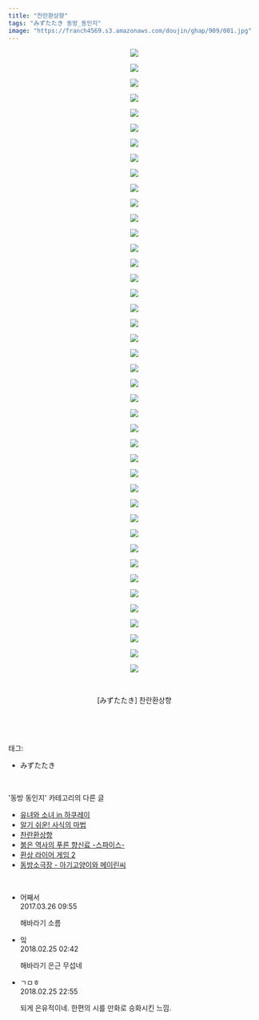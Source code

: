 ```yaml
---
title: "찬란환상향"
tags: "みずたたき 동방_동인지"
image: "https://franch4569.s3.amazonaws.com/doujin/ghap/909/001.jpg"
---
```

<div class="article">
<p style="text-align: center; clear: none; float: none;"><img src="{{ site.imgserver2 }}/ghap/909/001.jpg"/></p>
<p style="text-align: center; clear: none; float: none;"><img src="{{ site.imgserver2 }}/ghap/909/002.jpg"/></p>
<p style="text-align: center; clear: none; float: none;"><img src="{{ site.imgserver2 }}/ghap/909/003.jpg"/></p>
<p style="text-align: center; clear: none; float: none;"><img src="{{ site.imgserver2 }}/ghap/909/004.jpg"/></p>
<p style="text-align: center; clear: none; float: none;"><img src="{{ site.imgserver2 }}/ghap/909/005.jpg"/></p>
<p style="text-align: center; clear: none; float: none;"><img src="{{ site.imgserver2 }}/ghap/909/006.jpg"/></p>
<p style="text-align: center; clear: none; float: none;"><img src="{{ site.imgserver2 }}/ghap/909/007.jpg"/></p>
<p style="text-align: center; clear: none; float: none;"><img src="{{ site.imgserver2 }}/ghap/909/008.jpg"/></p>
<p style="text-align: center; clear: none; float: none;"><img src="{{ site.imgserver2 }}/ghap/909/009.jpg"/></p>
<p style="text-align: center; clear: none; float: none;"><img src="{{ site.imgserver2 }}/ghap/909/010.jpg"/></p>
<p style="text-align: center; clear: none; float: none;"><img src="{{ site.imgserver2 }}/ghap/909/011.jpg"/></p>
<p style="text-align: center; clear: none; float: none;"><img src="{{ site.imgserver2 }}/ghap/909/012.jpg"/></p>
<p style="text-align: center; clear: none; float: none;"><img src="{{ site.imgserver2 }}/ghap/909/013.jpg"/></p>
<p style="text-align: center; clear: none; float: none;"><img src="{{ site.imgserver2 }}/ghap/909/014.jpg"/></p>
<p style="text-align: center; clear: none; float: none;"><img src="{{ site.imgserver2 }}/ghap/909/015.jpg"/></p>
<p style="text-align: center; clear: none; float: none;"><img src="{{ site.imgserver2 }}/ghap/909/016.jpg"/></p>
<p style="text-align: center; clear: none; float: none;"><img src="{{ site.imgserver2 }}/ghap/909/017.jpg"/></p>
<p style="text-align: center; clear: none; float: none;"><img src="{{ site.imgserver2 }}/ghap/909/018.jpg"/></p>
<p style="text-align: center; clear: none; float: none;"><img src="{{ site.imgserver2 }}/ghap/909/019.jpg"/></p>
<p style="text-align: center; clear: none; float: none;"><img src="{{ site.imgserver2 }}/ghap/909/020.jpg"/></p>
<p style="text-align: center; clear: none; float: none;"><img src="{{ site.imgserver2 }}/ghap/909/021.jpg"/></p>
<p style="text-align: center; clear: none; float: none;"><img src="{{ site.imgserver2 }}/ghap/909/022.jpg"/></p>
<p style="text-align: center; clear: none; float: none;"><img src="{{ site.imgserver2 }}/ghap/909/023.jpg"/></p>
<p style="text-align: center; clear: none; float: none;"><img src="{{ site.imgserver2 }}/ghap/909/024.jpg"/></p>
<p style="text-align: center; clear: none; float: none;"><img src="{{ site.imgserver2 }}/ghap/909/025.jpg"/></p>
<p style="text-align: center; clear: none; float: none;"><img src="{{ site.imgserver2 }}/ghap/909/026.jpg"/></p>
<p style="text-align: center; clear: none; float: none;"><img src="{{ site.imgserver2 }}/ghap/909/027.jpg"/></p>
<p style="text-align: center; clear: none; float: none;"><img src="{{ site.imgserver2 }}/ghap/909/028.jpg"/></p>
<p style="text-align: center; clear: none; float: none;"><img src="{{ site.imgserver2 }}/ghap/909/029.jpg"/></p>
<p style="text-align: center; clear: none; float: none;"><img src="{{ site.imgserver2 }}/ghap/909/030.jpg"/></p>
<p style="text-align: center; clear: none; float: none;"><img src="{{ site.imgserver2 }}/ghap/909/031.jpg"/></p>
<p style="text-align: center; clear: none; float: none;"><img src="{{ site.imgserver2 }}/ghap/909/032.jpg"/></p>
<p style="text-align: center; clear: none; float: none;"><img src="{{ site.imgserver2 }}/ghap/909/033.jpg"/></p>
<p style="text-align: center; clear: none; float: none;"><img src="{{ site.imgserver2 }}/ghap/909/034.jpg"/></p>
<p style="text-align: center; clear: none; float: none;"><img src="{{ site.imgserver2 }}/ghap/909/035.jpg"/></p>
<p style="text-align: center; clear: none; float: none;"><img src="{{ site.imgserver2 }}/ghap/909/036.jpg"/></p>
<p style="text-align: center; clear: none; float: none;"><img src="{{ site.imgserver2 }}/ghap/909/037.jpg"/></p>
<p style="text-align: center; clear: none; float: none;"><img src="{{ site.imgserver2 }}/ghap/909/038.jpg"/></p>
<p style="text-align: center; clear: none; float: none;"><img src="{{ site.imgserver2 }}/ghap/909/039.jpg"/></p>
<p style="text-align: center; clear: none; float: none;"><img src="{{ site.imgserver2 }}/ghap/909/040.jpg"/></p>
<p style="text-align: center; clear: none; float: none;"><img src="{{ site.imgserver2 }}/ghap/909/041.jpg"/></p>
<p style="text-align: center; clear: none; float: none;"><img src="{{ site.imgserver2 }}/ghap/909/042.jpg"/></p>
<p style="text-align: center; clear: none; float: none;"><br/></p>
<p style="text-align: center; clear: none; float: none;">[みずたたき] 찬란환상향</p>
<p><br/></p>
</div><br/>
<div class="tagTrail">
<p>태그: </p>
<ul>
<li>みずたたき</li>
</ul>
</div><br/>
<div class="another">
<p>'동방 동인지' 카테고리의 다른 글</p>
<ul>
<li><a href="/ghap_911">유녀와 소녀 in 하쿠레이</a></li>
<li><a href="/ghap_910">알기 쉬운! 사식의 마법</a></li>
<li><a href="/ghap_909">찬란환상향</a></li>
<li><a href="/ghap_908">붉은 역사의 푸른 향신료 -스파이스-</a></li>
<li><a href="/ghap_907">환상 라이어 게임 2</a></li>
<li><a href="/ghap_906">동방소극장 - 아기고양이와 메이린씨</a></li>
</ul>
</div><br/>
<div class="cb_module cb_fluid">
<div class="cb_wrt cb_profile">
<div class="comment">
<ul>
<li class="cb_thumb_off" id="comment14949322">
<div class="cb_comment_area">
<div class="cb_info_area">
<div class="cb_section">
<span class="cb_nick_name">어째서</span>
</div>
<div class="cb_section">
<span class="cb_date">2017.03.26 09:55 </span>
</div>
</div>
<div class="cb_dsc_comment">
<p class="cb_dsc">
											해바라기 소름
										</p>
</div>
</div></li>
<li class="cb_thumb_off" id="comment15206196">
<div class="cb_comment_area">
<div class="cb_info_area">
<div class="cb_section">
<span class="cb_nick_name">잌</span>
</div>
<div class="cb_section">
<span class="cb_date">2018.02.25 02:42 </span>
</div>
</div>
<div class="cb_dsc_comment">
<p class="cb_dsc">
											해바라기 은근 무섭네
										</p>
</div>
</div></li>
<li class="cb_thumb_off" id="comment15206692">
<div class="cb_comment_area">
<div class="cb_info_area">
<div class="cb_section">
<span class="cb_nick_name">ㄱㅁㅎ</span>
</div>
<div class="cb_section">
<span class="cb_date">2018.02.25 22:55 </span>
</div>
</div>
<div class="cb_dsc_comment">
<p class="cb_dsc">
											되게 은유적이네. 한편의 시를 만화로 승화시킨 느낌.
										</p>
</div>
</div></li>
</ul>
</div>
</div><!-- commentList close -->
</div><br/>
